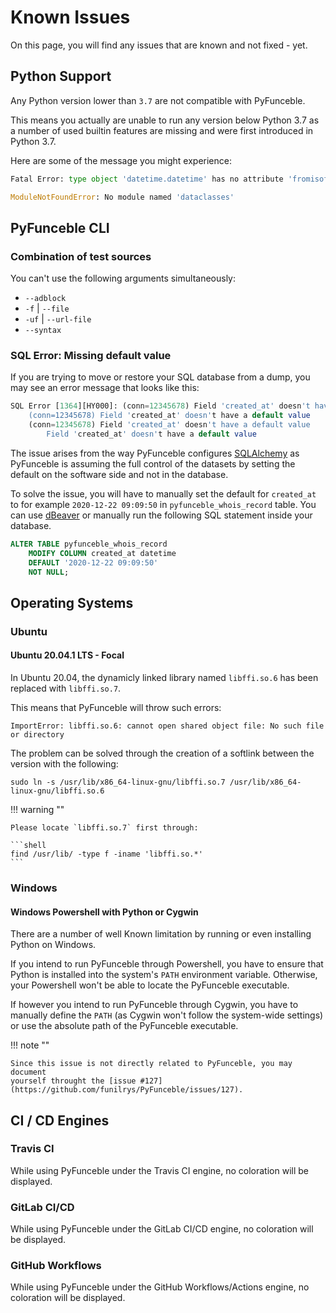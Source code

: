 # Known Issues

On this page, you will find any issues that are known and not fixed - yet.

## Python Support

Any Python version lower than `3.7` are not compatible with PyFunceble.

This means you actually are unable to run any version below Python 3.7 as a
number of used builtin features are missing and were first introduced in Python
3.7.

Here are some of the message you might experience:

```python
Fatal Error: type object 'datetime.datetime' has no attribute 'fromisoformat'
```

```python
ModuleNotFoundError: No module named 'dataclasses'
```

## PyFunceble CLI

### Combination of test sources

You can't use the following arguments simultaneously:

- `--adblock`
- `-f` | `--file`
- `-uf` | `--url-file`
- `--syntax`

### SQL Error: Missing default value

If you are trying to move or restore your SQL database from a dump, you may
see an error message that looks like this:

```sql
SQL Error [1364][HY000]: (conn=12345678) Field 'created_at' doesn't have a default value
    (conn=12345678) Field 'created_at' doesn't have a default value
    (conn=12345678) Field 'created_at' doesn't have a default value
        Field 'created_at' doesn't have a default value
```

The issue arises from the way PyFunceble configures 
[SQLAlchemy](https://www.sqlalchemy.org/) as PyFunceble is assuming
the full control of the datasets by setting the default on the software
side and not in the database.

To solve the issue, you will have to manually set the default for `created_at`
to for example `2020-12-22 09:09:50` in `pyfunceble_whois_record` table.
You can use [dBeaver](https://dbeaver.io/) or manually run the following SQL
statement inside your database.

```sql
ALTER TABLE pyfunceble_whois_record
    MODIFY COLUMN created_at datetime
    DEFAULT '2020-12-22 09:09:50'
    NOT NULL;
```

## Operating Systems

### Ubuntu

#### Ubuntu 20.04.1 LTS - Focal

In Ubuntu 20.04, the dynamicly linked library named `libffi.so.6` has been
replaced with `libffi.so.7`.

This means that PyFunceble will throw such errors:

```
ImportError: libffi.so.6: cannot open shared object file: No such file or directory
```

The problem can be solved through the creation of a softlink between the version
with the following:

```shell
sudo ln -s /usr/lib/x86_64-linux-gnu/libffi.so.7 /usr/lib/x86_64-linux-gnu/libffi.so.6
```

!!! warning ""

    Please locate `libffi.so.7` first through:

    ```shell
    find /usr/lib/ -type f -iname 'libffi.so.*'
    ```

### Windows

#### Windows Powershell with Python or Cygwin

There are a number of well Known limitation by running or even
installing Python on Windows.

If you intend to run PyFunceble through Powershell, you have to ensure that
Python is installed into the system's `PATH` environment variable. Otherwise,
your Powershell won't be able to locate the PyFunceble executable.

If however you intend to run PyFunceble through Cygwin, you have to manually
define the `PATH` (as Cygwin won't follow the system-wide settings) or use
the absolute path of the PyFunceble executable.

!!! note ""

    Since this issue is not directly related to PyFunceble, you may document
    yourself throught the [issue #127](https://github.com/funilrys/PyFunceble/issues/127).

## CI / CD Engines

### Travis CI

While using PyFunceble under the Travis CI engine, no coloration will be
displayed.

### GitLab CI/CD

While using PyFunceble under the GitLab CI/CD engine, no coloration will be
displayed.

### GitHub Workflows

While using PyFunceble under the GitHub Workflows/Actions engine, no coloration
will be displayed.
